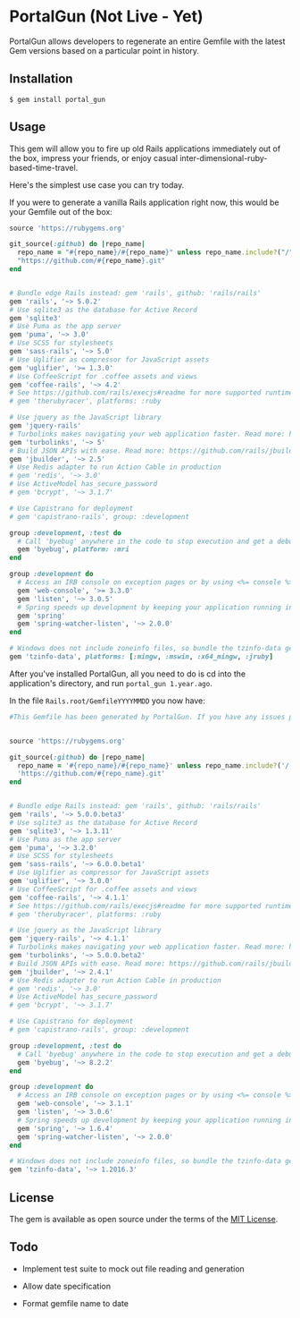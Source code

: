 # PortalGun (Not Live - Yet)

PortalGun allows developers to regenerate an entire Gemfile with the latest Gem
versions based on a particular point in history.

## Installation

    $ gem install portal_gun

## Usage

This gem will allow you to fire up old Rails applications immediately out of
the box, impress your friends, or enjoy casual inter-dimensional-ruby-based-time-travel.

Here's the simplest use case you can try today.

If you were to generate a vanilla Rails application right now, this
would be your Gemfile out of the box:

```ruby
source 'https://rubygems.org'

git_source(:github) do |repo_name|
  repo_name = "#{repo_name}/#{repo_name}" unless repo_name.include?("/")
  "https://github.com/#{repo_name}.git"
end


# Bundle edge Rails instead: gem 'rails', github: 'rails/rails'
gem 'rails', '~> 5.0.2'
# Use sqlite3 as the database for Active Record
gem 'sqlite3'
# Use Puma as the app server
gem 'puma', '~> 3.0'
# Use SCSS for stylesheets
gem 'sass-rails', '~> 5.0'
# Use Uglifier as compressor for JavaScript assets
gem 'uglifier', '>= 1.3.0'
# Use CoffeeScript for .coffee assets and views
gem 'coffee-rails', '~> 4.2'
# See https://github.com/rails/execjs#readme for more supported runtimes
# gem 'therubyracer', platforms: :ruby

# Use jquery as the JavaScript library
gem 'jquery-rails'
# Turbolinks makes navigating your web application faster. Read more: https://github.com/turbolinks/turbolinks
gem 'turbolinks', '~> 5'
# Build JSON APIs with ease. Read more: https://github.com/rails/jbuilder
gem 'jbuilder', '~> 2.5'
# Use Redis adapter to run Action Cable in production
# gem 'redis', '~> 3.0'
# Use ActiveModel has_secure_password
# gem 'bcrypt', '~> 3.1.7'

# Use Capistrano for deployment
# gem 'capistrano-rails', group: :development

group :development, :test do
  # Call 'byebug' anywhere in the code to stop execution and get a debugger console
  gem 'byebug', platform: :mri
end

group :development do
  # Access an IRB console on exception pages or by using <%= console %> anywhere in the code.
  gem 'web-console', '>= 3.3.0'
  gem 'listen', '~> 3.0.5'
  # Spring speeds up development by keeping your application running in the background. Read more: https://github.com/rails/spring
  gem 'spring'
  gem 'spring-watcher-listen', '~> 2.0.0'
end

# Windows does not include zoneinfo files, so bundle the tzinfo-data gem
gem 'tzinfo-data', platforms: [:mingw, :mswin, :x64_mingw, :jruby]
```

After you've installed PortalGun, all you need to do is cd into the application's directory, and run `portal_gun 1.year.ago`.

In the file `Rails.root/GemfileYYYYMMDD` you now have:

```ruby
#This Gemfile has been generated by PortalGun. If you have any issues please report to https://github.com/schwad/github


source 'https://rubygems.org'

git_source(:github) do |repo_name|
  repo_name = '#{repo_name}/#{repo_name}' unless repo_name.include?('/')
  'https://github.com/#{repo_name}.git'
end


# Bundle edge Rails instead: gem 'rails', github: 'rails/rails'
gem 'rails', '~> 5.0.0.beta3'
# Use sqlite3 as the database for Active Record
gem 'sqlite3', '~> 1.3.11'
# Use Puma as the app server
gem 'puma', '~> 3.2.0'
# Use SCSS for stylesheets
gem 'sass-rails', '~> 6.0.0.beta1'
# Use Uglifier as compressor for JavaScript assets
gem 'uglifier', '~> 3.0.0'
# Use CoffeeScript for .coffee assets and views
gem 'coffee-rails', '~> 4.1.1'
# See https://github.com/rails/execjs#readme for more supported runtimes
# gem 'therubyracer', platforms: :ruby

# Use jquery as the JavaScript library
gem 'jquery-rails', '~> 4.1.1'
# Turbolinks makes navigating your web application faster. Read more: https://github.com/turbolinks/turbolinks
gem 'turbolinks', '~> 5.0.0.beta2'
# Build JSON APIs with ease. Read more: https://github.com/rails/jbuilder
gem 'jbuilder', '~> 2.4.1'
# Use Redis adapter to run Action Cable in production
# gem 'redis', '~> 3.0'
# Use ActiveModel has_secure_password
# gem 'bcrypt', '~> 3.1.7'

# Use Capistrano for deployment
# gem 'capistrano-rails', group: :development

group :development, :test do
  # Call 'byebug' anywhere in the code to stop execution and get a debugger console
  gem 'byebug', '~> 8.2.2'
end

group :development do
  # Access an IRB console on exception pages or by using <%= console %> anywhere in the code.
  gem 'web-console', '~> 3.1.1'
  gem 'listen', '~> 3.0.6'
  # Spring speeds up development by keeping your application running in the background. Read more: https://github.com/rails/spring
  gem 'spring', '~> 1.6.4'
  gem 'spring-watcher-listen', '~> 2.0.0'
end

# Windows does not include zoneinfo files, so bundle the tzinfo-data gem
gem 'tzinfo-data', '~> 1.2016.3'
```

## License

The gem is available as open source under the terms of the [MIT License](http://opensource.org/licenses/MIT).

## Todo

- Implement test suite to mock out file reading and generation

- Allow date specification

- Format gemfile name to date
